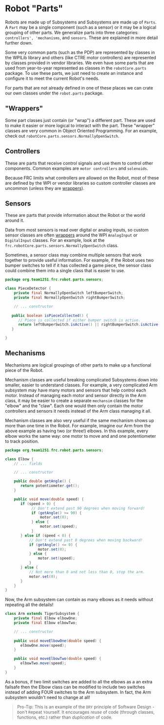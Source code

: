 # Robot "Parts"

Robots are made up of Subsystems and Subsystems are made up of `Parts`. A `Part` may be a single 
component (such as a sensor) or it may be a logical grouping of other parts. We generalize parts 
into three categories: `controllers', 'mechanisms`, and `sensors`. These are explained in more 
detail further down.

Some very common parts (such as the PDP) are represented by classes in the WPILib library and others 
(like CTRE motor controllers) are represented by classes provided in vendor libraries. We even have 
some parts that are used from year-to-year represented as classes in the `robotCore.parts` package. 
To use these parts, we just need to create an instance and configure it to meet the current Robot's
needs.

For parts that are not already defined in one of these places we can crate our own classes under 
the `robot.parts` package.

## "Wrappers"

Some part classes just contain (or "wrap") a different part. These are used to make it easier or
more logical to interact with the part. These "wrapper" classes are very common in Object Oriented
Programming. For an example, check out `robotCore.parts.sensors.NormallyOpenSwitch`.

## Controllers

These are parts that receive control signals and use them to control other components. Common examples
are `motor controllers` and `solenoids`. 

Because FRC limits what controllers are allowed on the Robot, most of these are defined by the WPI or
vendor libraries so custom controller classes are uncommon (unless they are [wrappers](#wrappers)).

## Sensors

These are parts that provide information about the Robot or the world around it.

Data from most sensors is read over digital or analog inputs, so custom sensor classes are often
[wrappers](#wrappers) around the WPI `AnalogInput` or `DigitalInput` classes. For an example, look at the
`frc.robotCore.parts.sensors.NormallyOpenSwitch` class.

Sometimes, a sensor class may combine multiple sensors that work together to provide useful information. 
For example, if the Robot uses two bumper switches to tell if it has collected a game piece, the sensor 
class could combine them into a single class that is easier to use.
```java
package org.team1251.frc.robot.parts.sensors;

class PieceDetector {
    private final NormallyOpenSwitch leftBumperSwitch;
    private final NormallyOpenSwitch rightBumperSwitch;

    // ... constructor
    
   public boolean isPieceCollected() {
      // Piece is collected if either bumper switch is active.
      return leftBumperSwitch.isActive() || rightBumperSwitch.isActive();
   }

}
``` 

## Mechanisms

Mechanisms are logical groupings of other parts to make up a functional piece of the Robot.

Mechanism classes are useful breaking complicated Subsystems down into smaller, easier to understand classes. 
For example, a very complicated Arm subsystem may have many motors and sensors that help control each motor. 
Instead of managing each motor and sensor directly in the Arm class, it may be easier to create a separate 
`mechansim` classes for the "elbow" and the "claw". Each one would then only contain the motor controllers 
and sensors it needs instead of the Arm class managing it all.

Mechanism classes are also very useful if the same mechanism shows up more than one time in the Robot. For
example, imagine our Arm from the above example as having two (or three!) elbows. In this example, every 
elbow works the same way: one motor to move and and one potentiometer to track position.

```java
package org.team1251.frc.robot.parts.sensors;

class Elbow {
    // ... fields

    // ... constructor

    public double getAngle() {
       return potentiometer.get();
    }

    public void move(double speed) {
       if (speed > 0) {
            // Don't extend past 90 degrees when moving forward!
            if (getAngle() >= 90) {
                motor.set(0);
            } else {
                motor.set(speed);
            }
       } else if (speed < 0) {
           // Don't extend past 0 degrees when moving backward!
           if (getAngle() <= 0) {
               motor.set(0);
           } else {
               motor.set(speed);
           }
       } else {
           // Not more than 0 and not less than 0, stop the arm.
           motor.set(0);
       }
    }
}
```

Now, the Arm subsystem can contain as many elbows as it needs without repeating all the details!
```java
class Arm extends TigerSubsystem {
    private final Elbow elbowOne;
    private final Elbow elbowTwo;

    // ... constructor
   
    public void moveElbowOne(double speed) {
       elbowOne.move(speed);
    }

    public void moveElbowTwo(double speed) {
       elbowTwo.move(speed);
    }
}
```

As a bonus, if two limit switches are added to all the elbows as a an extra failsafe then the Elbow 
class can be modified to include two switches instead of adding FOUR switches to the Arm subsystem. In
fact, the Arm subsystem wouldn't need to change at all!

> Pro-Tip: This is an example of the `DRY` principle of Software Design - `D`on't `R`epeat `Y`ourself.
It encourages _reuse_ of code (through classes, functions, etc.) rather than _duplication_ of code.
